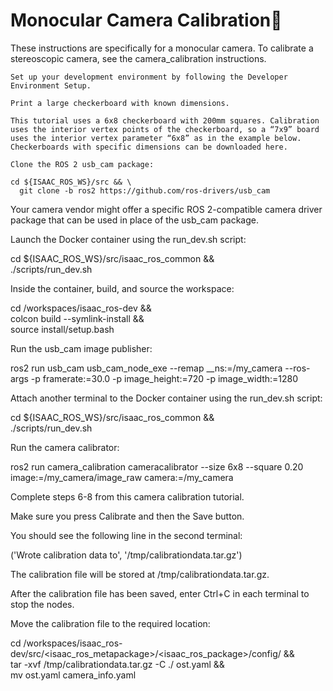 # Monocular Camera Calibration

These instructions are specifically for a monocular camera. To calibrate a stereoscopic camera, see the camera_calibration instructions.

    Set up your development environment by following the Developer Environment Setup.

    Print a large checkerboard with known dimensions.

    This tutorial uses a 6x8 checkerboard with 200mm squares. Calibration uses the interior vertex points of the checkerboard, so a “7x9” board uses the interior vertex parameter “6x8” as in the example below. Checkerboards with specific dimensions can be downloaded here.

    Clone the ROS 2 usb_cam package:

    cd ${ISAAC_ROS_WS}/src && \
      git clone -b ros2 https://github.com/ros-drivers/usb_cam

Your camera vendor might offer a specific ROS 2-compatible camera driver package that can be used in place of the usb_cam package.

Launch the Docker container using the run_dev.sh script:

cd ${ISAAC_ROS_WS}/src/isaac_ros_common && \
  ./scripts/run_dev.sh

Inside the container, build, and source the workspace:

cd /workspaces/isaac_ros-dev && \
  colcon build --symlink-install && \
  source install/setup.bash

Run the usb_cam image publisher:

ros2 run usb_cam usb_cam_node_exe --remap __ns:=/my_camera --ros-args -p framerate:=30.0 -p image_height:=720 -p image_width:=1280

Attach another terminal to the Docker container using the run_dev.sh script:

cd ${ISAAC_ROS_WS}/src/isaac_ros_common && \
  ./scripts/run_dev.sh

Run the camera calibrator:

ros2 run camera_calibration cameracalibrator --size 6x8 --square 0.20 image:=/my_camera/image_raw camera:=/my_camera

Complete steps 6-8 from this camera calibration tutorial.

Make sure you press Calibrate and then the Save button.

You should see the following line in the second terminal:

('Wrote calibration data to', '/tmp/calibrationdata.tar.gz')

The calibration file will be stored at /tmp/calibrationdata.tar.gz.

After the calibration file has been saved, enter Ctrl+C in each terminal to stop the nodes.

Move the calibration file to the required location:

cd /workspaces/isaac_ros-dev/src/<isaac_ros_metapackage>/<isaac_ros_package>/config/ && \
tar -xvf /tmp/calibrationdata.tar.gz -C ./ ost.yaml && \
mv ost.yaml camera_info.yaml
